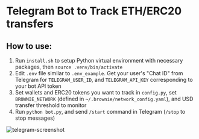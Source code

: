 # Telegram Bot to Track ETH/ERC20 transfers

## How to use:
1. Run `install.sh` to setup Python virtual environment with necessary packages, then `source .venv/bin/activate`
2. Edit `.env` file similar to `.env_example`. Get your user's "Chat ID" from Telegram for `TELEGRAM_USER_ID`, and `TELEGRAM_API_KEY` corresponding to your bot API token
3. Set wallets and ERC20 tokens you want to track in `config.py`, set `BROWNIE_NETWORK` (defined in `~/.brownie/network_config.yaml`), and USD transfer threshold to monitor
4. Run `python bot.py`, and send `/start` command in Telegram (`/stop` to stop messages)

![telegram-screenshot](https://user-images.githubusercontent.com/35244185/208053457-ba44d88f-a88a-4bd6-93db-c557b20d3a3b.png)
